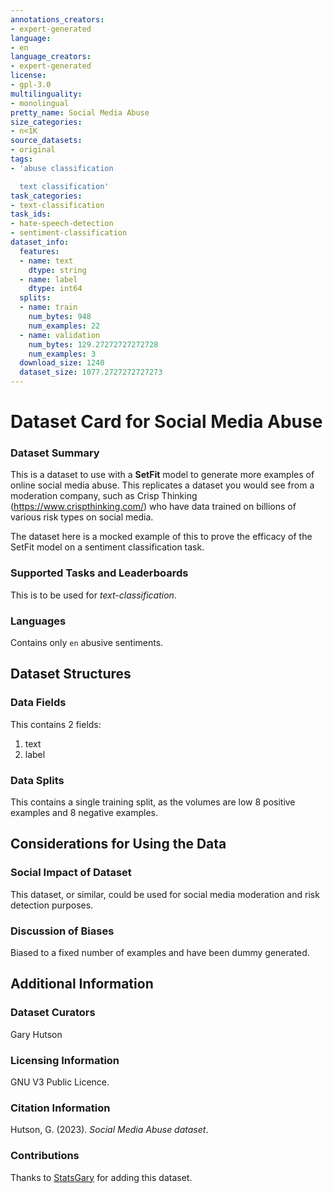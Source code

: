 ```yaml
---
annotations_creators:
- expert-generated
language:
- en
language_creators:
- expert-generated
license:
- gpl-3.0
multilinguality:
- monolingual
pretty_name: Social Media Abuse
size_categories:
- n<1K
source_datasets:
- original
tags:
- 'abuse classification

  text classification'
task_categories:
- text-classification
task_ids:
- hate-speech-detection
- sentiment-classification
dataset_info:
  features:
  - name: text
    dtype: string
  - name: label
    dtype: int64
  splits:
  - name: train
    num_bytes: 948
    num_examples: 22
  - name: validation
    num_bytes: 129.27272727272728
    num_examples: 3
  download_size: 1240
  dataset_size: 1077.2727272727273
---
```


# Dataset Card for Social Media Abuse

<!-- ## Table of Contents
- [Table of Contents](#table-of-contents)
- [Dataset Description](#dataset-description)
  - [Dataset Summary](#dataset-summary)
  - [Supported Tasks and Leaderboards](#supported-tasks-and-leaderboards)
  - [Languages](#languages)
- [Dataset Structure](#dataset-structure)
  - [Data Instances](#data-instances)
  - [Data Fields](#data-fields)
  - [Data Splits](#data-splits)
- [Dataset Creation](#dataset-creation)
  - [Curation Rationale](#curation-rationale)
  - [Source Data](#source-data)
  - [Annotations](#annotations)
  - [Personal and Sensitive Information](#personal-and-sensitive-information)
- [Considerations for Using the Data](#considerations-for-using-the-data)
  - [Social Impact of Dataset](#social-impact-of-dataset)
  - [Discussion of Biases](#discussion-of-biases)
  - [Other Known Limitations](#other-known-limitations)
- [Additional Information](#additional-information)
  - [Dataset Curators](#dataset-curators)
  - [Licensing Information](#licensing-information)
  - [Citation Information](#citation-information)
  - [Contributions](#contributions)

## Dataset Description

- **Homepage:**
- **Repository:**
- **Paper:**
- **Leaderboard:**
- **Point of Contact:** -->

### Dataset Summary

This is a dataset to use with a **SetFit** model to generate more examples of online social media abuse. This replicates a dataset you would see from a moderation company, such as Crisp Thinking (https://www.crispthinking.com/) who have data trained on billions of various risk types on social media. 

The dataset here is a mocked example of this to prove the efficacy of the SetFit model on a sentiment classification task. 

### Supported Tasks and Leaderboards

This is to be used for *text-classification*. 

### Languages

Contains only `en` abusive sentiments. 

## Dataset Structures

### Data Fields

This contains 2 fields:
1. text
2. label

### Data Splits

This contains a single training split, as the volumes are low 8 positive examples and 8 negative examples. 

<!-- ## Dataset Creation -->

<!-- ### Curation Rationale

[More Information Needed] -->

<!-- ### Source Data

#### Initial Data Collection and Normalization

[More Information Needed]

#### Who are the source language producers?

[More Information Needed] -->

<!-- ### Annotations

#### Annotation process

[More Information Needed]

#### Who are the annotators?

[More Information Needed]

### Personal and Sensitive Information

[More Information Needed] -->

## Considerations for Using the Data

### Social Impact of Dataset

This dataset, or similar, could be used for social media moderation and risk detection purposes. 

### Discussion of Biases

Biased to a fixed number of examples and have been dummy generated. 

## Additional Information

### Dataset Curators

Gary Hutson

### Licensing Information

GNU V3 Public Licence. 

### Citation Information

Hutson, G. (2023). *Social Media Abuse dataset*.

### Contributions

Thanks to [StatsGary](https://github.com/StatsGary) for adding this dataset.